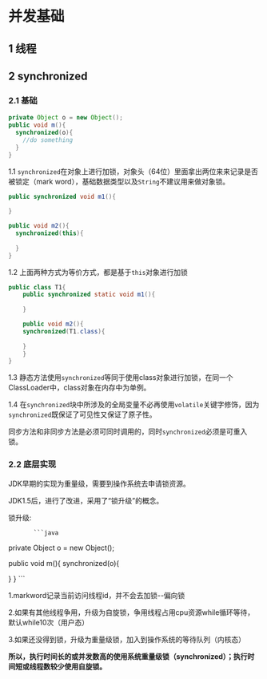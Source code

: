 # 并发基础

## 1 线程



## 2 synchronized

### 2.1 基础

```java
private Object o = new Object();
public void m(){
  synchronized(o){
    //do something
  }
}
```

1.1 `synchronized`在对象上进行加锁，对象头（64位）里面拿出两位来来记录是否被锁定（mark word），基础数据类型以及`String`不建议用来做对象锁。

```java
public synchronized void m1(){
  
}

public void m2(){
  synchronized(this){
    
  }
}
```

1.2 上面两种方式为等价方式，都是基于`this`对象进行加锁



```java
public class T1{
	public synchronized static void m1(){
  
	}

	public void m2(){
  	synchronized(T1.class){
      
    }
	}
}
```

1.3 静态方法使用`synchronized`等同于使用class对象进行加锁，在同一个ClassLoader中，class对象在内存中为单例。

1.4 在`synchronized`块中所涉及的全局变量不必再使用`volatile`关键字修饰，因为`synchronized`既保证了可见性又保证了原子性。

同步方法和非同步方法是必须可同时调用的，同时`synchronized`必须是可重入锁。



### 2.2 底层实现

JDK早期的实现为重量级，需要到操作系统去申请锁资源。

JDK1.5后，进行了改进，采用了“锁升级”的概念。

锁升级:

           ```java
private Object o = new Object();

public void m(){
  synchronized(o){
    
  }
}
           ```

1.markword记录当前访问线程id，并不会去加锁--偏向锁

2.如果有其他线程争用，升级为自旋锁，争用线程占用cpu资源while循环等待，默认while10次（用户态）

3.如果还没得到锁，升级为重量级锁，加入到操作系统的等待队列（内核态）

**所以，执行时间长的或并发数高的使用系统重量级锁（synchronized）；执行时间短或线程数较少使用自旋锁。**